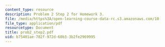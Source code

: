 ```yaml
---
content_type: resource
description: Problem 2 Step 2 for Homework 3.
file: /media/https%3A/open-learning-course-data-rc.s3.amazonaws.com/10-675j-computational-quantum-mechanics-of-molecular-and-extended-systems-fall-2004/b75401ae782f972d60b33b2fe2969995_prob2_step2.pdf
file_type: application/pdf
resourcetype: Document
title: prob2_step2.pdf
uid: b75401ae-782f-972d-60b3-3b2fe2969995
---
```

